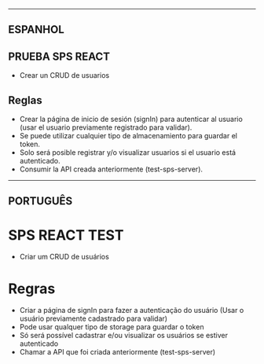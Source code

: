 ----------------------------------
ESPANHOL
----------------------------------

## PRUEBA SPS REACT

- Crear un CRUD de usuarios

## Reglas

- Crear la página de inicio de sesión (signIn) para autenticar al usuario (usar el usuario previamente registrado para validar).
- Se puede utilizar cualquier tipo de almacenamiento para guardar el token.
- Solo será posible registrar y/o visualizar usuarios si el usuario está autenticado.
- Consumir la API creada anteriormente (test-sps-server).


----------------------------------
PORTUGUÊS
----------------------------------

# SPS REACT TEST

- Criar um CRUD de usuários

# Regras

- Criar a página de signIn para fazer a autenticação do usuário (Usar o usuário previamente cadastrado para validar)
- Pode usar qualquer tipo de storage para guardar o token
- Só será possível cadastrar e/ou visualizar os usuários se estiver autenticado
- Chamar a API que foi criada anteriormente (test-sps-server)
